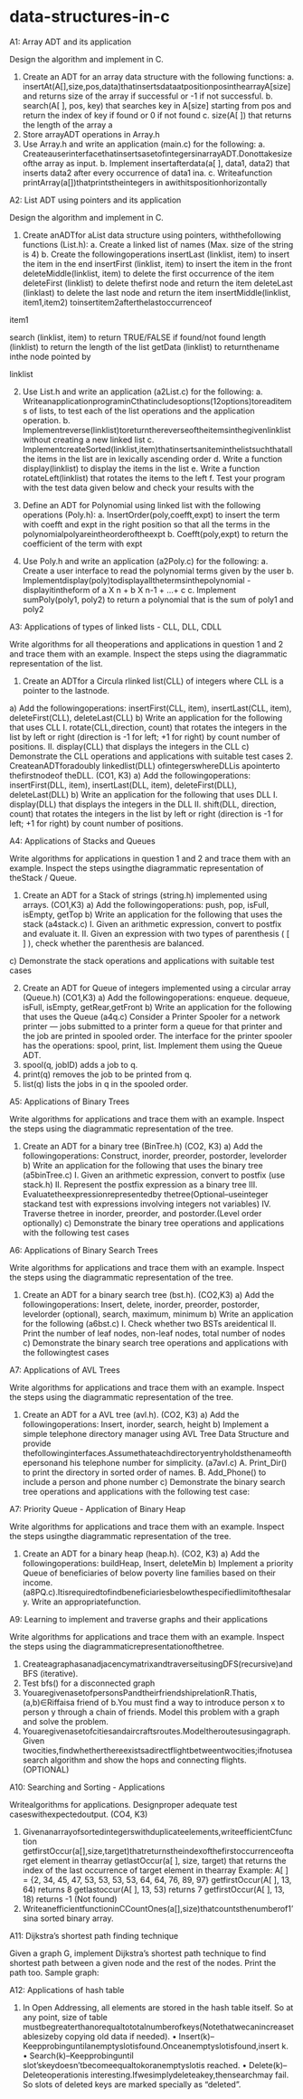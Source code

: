 # data-structures-in-c

A1: Array ADT and its application

Design the algorithm and implement in C.
1. Create an ADT for an array data structure with the following functions:
a. insertAt(A[],size,pos,data)thatinsertsdataatpositionposinthearrayA[size]and
returns size of the array if successful or -1 if not successful.
b. search(A[ ], pos, key) that searches key in A[size] starting from pos and return the index
of key if found or 0 if not found
c. size(A[ ]) that returns the length of the array a
2. Store arrayADT operations in Array.h
3. Use Array.h and write an application (main.c) for the following:
a. CreateauserinterfacethatinsertsasetofintegersinarrayADT.Donottakesizeofthe
array as input.
b. Implement insertafterdata(a[ ], data1, data2) that inserts data2 after every occurrence
of data1 ina.
c. Writeafunction printArray(a[])thatprintstheintegers in awithitspositionhorizontally




A2: List ADT using pointers and its application

Design the algorithm and implement in C. 
1. Create anADTfor aList data structure using pointers, withthefollowing functions (List.h):
a. Create a linked list of names (Max. size of the string is 4)
b. Create the followingoperations
insertLast (linklist, item) to insert the item in the end
insertFirst (linklist, item) to insert the item in the front
deleteMiddle(linklist, item) to delete the first occurrence of the item
deleteFirst (linklist) to delete thefirst node and return the item
deleteLast (linklast) to delete the last node and return the item
insertMiddle(linklist, item1,item2) toinsertitem2afterthelastoccurrenceof

item1

search (linklist, item) to return TRUE/FALSE if found/not found
length (linklist) to return the length of the list
getData (linklist) to returnthename inthe node pointed by

linklist

2. Use List.h and write an application (a2List.c) for the following:
a. WriteanapplicationprograminCthatincludesoptions(12options)toreaditems of
lists, to test each of the list operations and the application operation.
b. Implementreverse(linklist)toreturnthereverseoftheitemsinthegivenlinklistwithout
creating a new linked list
c. ImplementcreateSorted(linklist,item)thatinsertsaniteminthelistsuchthatallthe
items in the list are in lexically ascending order
d. Write a function display(linklist) to display the items in the list
e. Write a function rotateLeft(linklist) that rotates the items to the left
f. Test your program with the test data given below and check your results with the


3. Define an ADT for Polynomial using linked list with the following operations (Poly.h):
a. InsertOrder(poly,coefft,expt) to insert the term with coefft and expt in the
right position so that all the terms in the
polynomialpolyareintheorderoftheexpt
b. Coefft(poly,expt) to return the coefficient of the term with expt
4. Use Poly.h and write an application (a2Poly.c) for the following:
a. Create a user interface to read the polynomial terms given by the user
b. Implementdisplay(poly)todisplayallthetermsinthepolynomial -displayitintheform
of a X n + b X n-1 + ...+ c
c. Implement sumPoly(poly1, poly2) to return a polynomial that is the sum of poly1 and
poly2



A3: Applications of types of linked lists - CLL, DLL, CDLL

Write algorithms for all theoperations and applications in question 1 and 2 and trace them with an
example. Inspect the steps using the diagrammatic representation of the list.
1. Create an ADTfor a Circula rlinked list(CLL) of integers where CLL is a pointer to the lastnode.


a) Add the followingoperations:
insertFirst(CLL, item), insertLast(CLL, item), deleteFirst(CLL), deleteLast(CLL)
b) Write an application for the following that uses CLL
I. rotate(CLL,direction, count) that rotates the integers in the list by left or right
(direction is -1 for left; +1 for right) by count number of positions.
II. display(CLL) that displays the integers in the CLL
c) Demonstrate the CLL operations and applications with suitable test cases
2. CreateanADTforadoubly linkedlist(DLL) ofintegerswhereDLLis apointerto thefirstnodeof
theDLL. (CO1, K3)
a) Add the followingoperations:
insertFirst(DLL, item), insertLast(DLL, item), deleteFirst(DLL), deleteLast(DLL)
b) Write an application for the following that uses DLL
I. display(DLL) that displays the integers in the DLL
II. shift(DLL, direction, count) that rotates the integers in the list by left or right
(direction is -1 for left; +1 for right) by count number of positions.

A4: Applications of Stacks and Queues

Write algorithms for applications in question 1 and 2 and trace them with an example. Inspect the
steps usingthe diagrammatic representation of theStack / Queue.
1. Create an ADT for a Stack of strings (string.h) implemented using arrays. (CO1,K3)
a) Add the followingoperations:
push, pop, isFull, isEmpty, getTop
b) Write an application for the following that uses the stack (a4stack.c)
I. Given an arithmetic expression, convert to postfix and evaluate it.
II. Given an expression with two types of parenthesis ( [ ] ), check whether the
parenthesis are balanced.

c) Demonstrate the stack operations and applications with suitable test cases

2. Create an ADT for Queue of integers implemented using a circular array (Queue.h) (CO1,K3)
a) Add the followingoperations:
enqueue. dequeue, isFull, isEmpty, getRear,getFront
b) Write an application for the following that uses the Queue (a4q.c)
Consider a Printer Spooler for a network printer — jobs submitted to a printer form a
queue for that printer and the job are printed in spooled order. The interface for the
printer spooler has the operations: spool, print, list. Implement them using the Queue
ADT.
1. spool(q, jobID) adds a job to q.
2. print(q) removes the job to be printed from q.
3. list(q) lists the jobs in q in the spooled order.

A5: Applications of Binary Trees


Write algorithms for applications and trace them with an example. Inspect the steps using the
diagrammatic representation of the tree.
1. Create an ADT for a binary tree (BinTree.h) (CO2, K3)
a) Add the followingoperations:
Construct, inorder, preorder, postorder, levelorder
b) Write an application for the following that uses the binary tree (a5binTree.c)
I. Given an arithmetic expression, convert to postfix (use stack.h)
II. Represent the postfix expression as a binary tree
III. Evaluatetheexpressionrepresentedby thetree(Optional–useinteger stackand
test with expressions involving integers not variables)
IV. Traverse thetree in inorder, preorder, and postorder.(Level order optionally)
c) Demonstrate the binary tree operations and applications with the following test cases

A6: Applications of Binary Search Trees


Write algorithms for applications and trace them with an example. Inspect the steps using the
diagrammatic representation of the tree.
1. Create an ADT for a binary search tree (bst.h). (CO2,K3)
a) Add the followingoperations:
Insert, delete, inorder, preorder, postorder, levelorder (optional), search, maximum,
minimum
b) Write an application for the following (a6bst.c)
I. Check whether two BSTs areidentical
II. Print the number of leaf nodes, non-leaf nodes, total number of nodes
c) Demonstrate the binary search tree operations and applications with the followingtest
cases

A7: Applications of AVL Trees


Write algorithms for applications and trace them with an example. Inspect the steps using the
diagrammatic representation of the tree.
1. Create an ADT for a AVL tree (avl.h). (CO2, K3)
a) Add the followingoperations:
Insert, inorder, search, height
b) Implement a simple telephone directory manager using AVL Tree Data Structure and provide
thefollowinginterfaces.Assumethateachdirectoryentryholdsthenameofthepersonand
his telephone number for simplicity. (a7avl.c)
A. Print_Dir() to print the directory in sorted order of names.
B. Add_Phone() to include a person and phone number
c) Demonstrate the binary search tree operations and applications with the following test case:

A7: Priority Queue - Application of Binary Heap


Write algorithms for applications and trace them with an example. Inspect the steps usingthe
diagrammatic representation of the tree.
1. Create an ADT for a binary heap (heap.h). (CO2, K3)
a) Add the followingoperations:
buildHeap, Insert, deleteMin
b) Implement a priority Queue of beneficiaries of below poverty line families based on their
income. (a8PQ.c).Itisrequiredtofindbeneficiariesbelowthespecifiedlimitofthesalary.
Write an appropriatefunction.


A9: Learning to implement and traverse graphs and their applications

Write algorithms for applications and trace them with an example. Inspect the steps using the
diagrammaticrepresentationofthetree. 
1. CreateagraphasanadjacencymatrixandtraverseitusingDFS(recursive)andBFS
(iterative).
2. Test bfs() for a disconnected graph
3. YouaregivenasetofpersonsPandtheirfriendshiprelationR.Thatis,(a,b)∈Riffaisa
friend of b.You must find a way to introduce person x to person y through a chain of
friends. Model this problem with a graph and solve the problem.
4. Youaregivenasetofcitiesandaircraftsroutes.Modeltheroutesusingagraph.Given
twocities,findwhetherthereexistsadirectflightbetweentwocities;ifnotuseasearch
algorithm and show the hops and connecting flights. (OPTIONAL)


A10: Searching and Sorting - Applications


Writealgorithms for applications. Designproper adequate test caseswithexpectedoutput.
(CO4, K3)
1. Givenanarrayofsortedintegerswithduplicateelements,writeefficientCfunction
getfirstOccur(a[],size,target)thatreturnstheindexofthefirstoccurrenceoftarget
element in thearray
getlastOccur(a[ ], size, target) that returns the index of the last occurrence of target
element in thearray
Example: A[ ] = {2, 34, 45, 47, 53, 53, 53, 53, 64, 64, 76, 89, 97}
getfirstOccur(A[ ], 13, 64) returns 8
getlastoccur(A[ ], 13, 53) returns 7
getfirstOccur(A[ ], 13, 18) returns -1 (Not found)
2. WriteanefficientfunctioninCCountOnes(a[],size)thatcountsthenumberof1’sina
sorted binary array.


A11: Dijkstra’s shortest path finding technique

Given a graph G, implement Dijkstra’s shortest path technique to find shortest path
between a given node and the rest of the nodes. Print the path too.
Sample graph:


A12: Applications of hash table


1. In Open Addressing, all elements are stored in the hash table itself. So at any point, size of table
mustbegreaterthanorequaltototalnumberofkeys(Notethatwecanincreasetablesizeby
copying old data if needed).
• Insert(k)–Keepprobinguntilanemptyslotisfound.Onceanemptyslotisfound,insert
k.
• Search(k)–Keepprobinguntil slot’skeydoesn’tbecomeequaltokoranemptyslotis
reached.
• Delete(k)–Deleteoperationis interesting.Ifwesimplydeleteakey,thensearchmay
fail. So slots of deleted keys are marked specially as “deleted”.
